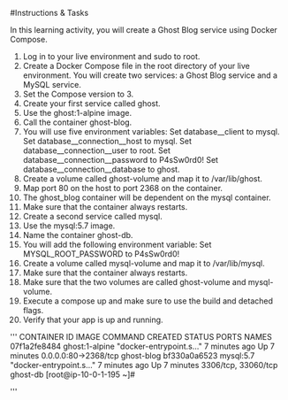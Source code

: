 #Instructions & Tasks

In this learning activity, you will create a Ghost Blog service using Docker Compose.

  1.  Log in to your live environment and sudo to root.
  2.  Create a Docker Compose file in the root directory of your live environment. You will create two services: a Ghost Blog service and a MySQL service.
  3.  Set the Compose version to 3.
  4.  Create your first service called ghost.
  5.  Use the ghost:1-alpine image.
  6.  Call the container ghost-blog.
  7.  You will use five environment variables:
        Set database__client to mysql.
        Set database__connection__host to mysql.
        Set database__connection__user to root.
        Set database__connection__password to P4sSw0rd0!
        Set database__connection__database to ghost.
  8.    Create a volume called ghost-volume and map it to /var/lib/ghost.
  9.  Map port 80 on the host to port 2368 on the container.
  10. The ghost_blog container will be dependent on the mysql container.
  11. Make sure that the container always restarts.
  12. Create a second service called mysql.
  13. Use the mysql:5.7 image.
  14. Name the container ghost-db.
  15. You will add the following environment variable:
          Set MYSQL_ROOT_PASSWORD to P4sSw0rd0!
  16. Create a volume called mysql-volume and map it to /var/lib/mysql.
  17. Make sure that the container always restarts.
  18. Make sure that the two volumes are called ghost-volume and mysql-volume.
  19. Execute a compose up and make sure to use the build and detached flags.
  20. Verify that your app is up and running.

  '''
  CONTAINER ID        IMAGE               COMMAND                  CREATED             STATUS              PORTS                  NAMES
07f1a2fe8484        ghost:1-alpine      "docker-entrypoint.s…"   7 minutes ago       Up 7 minutes        0.0.0.0:80->2368/tcp   ghost-blog
bf330a0a6523        mysql:5.7           "docker-entrypoint.s…"   7 minutes ago       Up 7 minutes        3306/tcp, 33060/tcp    ghost-db
[root@ip-10-0-1-195 ~]#

'''
